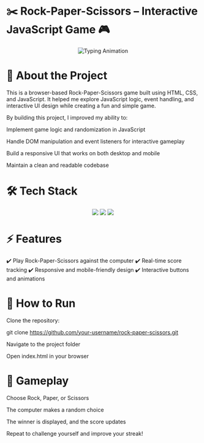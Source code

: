 # ✂️ Rock-Paper-Scissors – Interactive JavaScript Game 🎮
<p align="center"> <img src="https://readme-typing-svg.herokuapp.com?font=Fira+Code&weight=600&size=24&pause=1000&color=32CD32&center=true&vCenter=true&width=800&lines=Built+with+HTML%2C+CSS+%26+JavaScript;Rock-Paper-Scissors+Game;Sharpening+Front-End+Skills" alt="Typing Animation" /> </p>

# 🚀 About the Project

This is a browser-based Rock-Paper-Scissors game built using HTML, CSS, and JavaScript.
It helped me explore JavaScript logic, event handling, and interactive UI design while creating a fun and simple game.

By building this project, I improved my ability to:

Implement game logic and randomization in JavaScript

Handle DOM manipulation and event listeners for interactive gameplay

Build a responsive UI that works on both desktop and mobile

Maintain a clean and readable codebase

# 🛠️ Tech Stack
<p align="center"> <img src="https://img.shields.io/badge/HTML5-E34F26?style=for-the-badge&logo=html5&logoColor=white" /> <img src="https://img.shields.io/badge/CSS3-1572B6?style=for-the-badge&logo=css3&logoColor=white" /> <img src="https://img.shields.io/badge/JavaScript-F7DF1E?style=for-the-badge&logo=javascript&logoColor=black" /> </p>

# ⚡ Features

✔️ Play Rock-Paper-Scissors against the computer
✔️ Real-time score tracking
✔️ Responsive and mobile-friendly design
✔️ Interactive buttons and animations

# 📂 How to Run

Clone the repository:

git clone https://github.com/your-username/rock-paper-scissors.git

Navigate to the project folder

Open index.html in your browser

# 🎯 Gameplay

Choose Rock, Paper, or Scissors

The computer makes a random choice

The winner is displayed, and the score updates

Repeat to challenge yourself and improve your streak!
